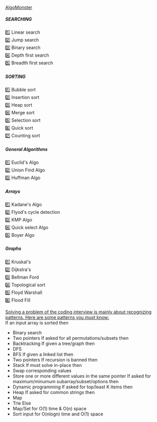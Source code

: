 
[AlgoMonster](https://algo.monster/)  

##### SEARCHING
1️⃣ Linear search   
2️⃣ Jump search  
3️⃣ Binary search  
4️⃣ Depth first search  
5️⃣ Breadth first search  

##### SORTING
1️⃣ Bubble sort  
2️⃣ Insertion sort  
3️⃣ Heap sort  
4️⃣ Merge sort  
5️⃣ Selection sort  
6️⃣ Quick sort  
7️⃣ Counting sort  

##### General Algorithms 
1️⃣ Euclid's Algo  
2️⃣ Union Find Algo  
3️⃣ Huffman Algo  

##### Arrays
1️⃣ Kadane's Algo  
2️⃣ Flyod's cycle detection   
3️⃣ KMP Algo  
4️⃣ Quick select Algo  
5️⃣ Boyer Algo  

##### Graphs
1️⃣ Kruskal's  
2️⃣ Dijkstra's  
3️⃣ Bellman Ford  
4️⃣ Topological sort  
5️⃣ Floyd Warshall   
6️⃣ Flood Fill  

[Solving a problem of the coding interview is mainly about recognizing patterns. Here are some patterns you must know:](https://twitter.com/Nihar_Thummar/status/1488446781176233987)  
If an input array is sorted then
  - Binary search
  - Two pointers
If asked for all permutations/subsets then
  - Backtracking
If given a tree/graph then
  - DFS
  - BFS
If given a linked list then
  - Two pointers
If recursion is banned then
  - Stack
If must solve in-place then
  - Swap corresponding values
  - Store one or more different values in the same pointer
If asked for maximum/minumum subarray/subset/options then
  - Dynamic programming
If asked for top/least K items then
  - Heap
If asked for common strings then
  - Map
  - Trie
Else
  - Map/Set for O(1) time & O(n) space
  - Sort input for O(nlogn) time and O(1) space
